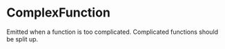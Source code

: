 # ComplexFunction

Emitted when a function is too complicated. Complicated functions should be split up.
